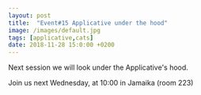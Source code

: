 ```yaml
---
layout: post
title:  "Event#15 Applicative under the hood"
image: /images/default.jpg
tags: [applicative,cats]
date: 2018-11-28 15:0:00 +0200
---
```


Next session we will look under the Applicative's hood.[]()

Join us next Wednesday, at 10:00 in Jamaika (room 223)